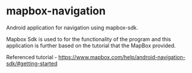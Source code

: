 # mapbox-navigation
Android application for navigation using mapbox-sdk. 

Mapbox Sdk is used to for the functionality of the program and this application is
further based on the tutorial that the MapBox provided.

Referenced tutorial - https://www.mapbox.com/help/android-navigation-sdk/#getting-started


